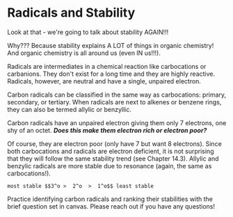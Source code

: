 # Radicals and Stability


Look at that - we're going to talk about stability AGAIN!!!

Why???  Because stability explains A LOT of things in organic chemistry!  And organic chemistry is all around us (even IN us!!!).

Radicals are intermediates in a chemical reaction like carbocations or carbanions.  They don't exist for a long time and they are highly reactive. Radicals, however, are neutral and have a single, unpaired electron.

Carbon radicals can be classified in the same way as carbocations: primary, secondary, or tertiary.  When radicals are next to alkenes or benzene rings, they can also be termed allylic or benzyllic.

Carbon radicals have an unpaired electron giving them only 7 electrons, one shy of an octet.  **_Does this make them electron rich or electron poor?_**

Of course, they are electron poor (only have 7 but want 8 electrons).  Since both carbocations and radicals are electron deficient, it is not surprising that they will follow the same stability trend (see Chapter 14.3). Allylic and benzylic radicals are more stable due to resonance (again, the same as carbocations!).

    most stable $$3^o >  2^o  >  1^o$$ least stable

Practice identifying carbon radicals and ranking their stabilities with the brief question set in canvas.  Please reach out if you have any questions!

